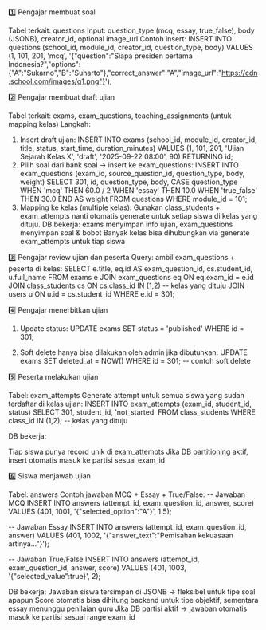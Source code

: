 1️⃣ Pengajar membuat soal

Tabel terkait: questions
Input: question_type (mcq, essay, true_false), body (JSONB), creator_id, optional image_url
Contoh insert:
INSERT INTO questions (school_id, module_id, creator_id, question_type, body)
VALUES 
(1, 101, 201, 'mcq', '{"question":"Siapa presiden pertama Indonesia?","options":{"A":"Sukarno","B":"Suharto"},"correct_answer":"A","image_url":"https://cdn.school.com/images/q1.png"}');

2️⃣ Pengajar membuat draft ujian

Tabel terkait: exams, exam_questions, teaching_assignments (untuk mapping kelas)
Langkah:
1. Insert draft ujian:
INSERT INTO exams (school_id, module_id, creator_id, title, status, start_time, duration_minutes)
VALUES (1, 101, 201, 'Ujian Sejarah Kelas X', 'draft', '2025-09-22 08:00', 90)
RETURNING id;
2. Pilih soal dari bank soal → insert ke exam_questions:
INSERT INTO exam_questions (exam_id, source_question_id, question_type, body, weight)
SELECT 301, id, question_type, body,
  CASE question_type
    WHEN 'mcq' THEN 60.0 / 2
    WHEN 'essay' THEN 10.0
    WHEN 'true_false' THEN 30.0
  END AS weight
FROM questions
WHERE module_id = 101;
3. Mapping ke kelas (multiple kelas):
Gunakan class_students + exam_attempts nanti otomatis generate untuk setiap siswa di kelas yang dituju.
DB bekerja:
exams menyimpan info ujian, exam_questions menyimpan soal & bobot
Banyak kelas bisa dihubungkan via generate exam_attempts untuk tiap siswa

3️⃣ Pengajar review ujian dan peserta
Query: ambil exam_questions + peserta di kelas:
SELECT e.title, eq.id AS exam_question_id, cs.student_id, u.full_name
FROM exams e
JOIN exam_questions eq ON eq.exam_id = e.id
JOIN class_students cs ON cs.class_id IN (1,2)  -- kelas yang dituju
JOIN users u ON u.id = cs.student_id
WHERE e.id = 301;

4️⃣ Pengajar menerbitkan ujian
1. Update status:
UPDATE exams
SET status = 'published'
WHERE id = 301;

2. Soft delete hanya bisa dilakukan oleh admin jika dibutuhkan:
UPDATE exams
SET deleted_at = NOW()
WHERE id = 301;  -- contoh soft delete

5️⃣ Peserta melakukan ujian

Tabel: exam_attempts
Generate attempt untuk semua siswa yang sudah terdaftar di kelas ujian:
INSERT INTO exam_attempts (exam_id, student_id, status)
SELECT 301, student_id, 'not_started'
FROM class_students
WHERE class_id IN (1,2);  -- kelas yang dituju

DB bekerja:

Tiap siswa punya record unik di exam_attempts
Jika DB partitioning aktif, insert otomatis masuk ke partisi sesuai exam_id

6️⃣ Siswa menjawab ujian

Tabel: answers
Contoh jawaban MCQ + Essay + True/False:
-- Jawaban MCQ
INSERT INTO answers (attempt_id, exam_question_id, answer, score)
VALUES (401, 1001, '{"selected_option":"A"}', 1.5);

-- Jawaban Essay
INSERT INTO answers (attempt_id, exam_question_id, answer)
VALUES (401, 1002, '{"answer_text":"Pemisahan kekuasaan artinya..."}');

-- Jawaban True/False
INSERT INTO answers (attempt_id, exam_question_id, answer, score)
VALUES (401, 1003, '{"selected_value":true}', 2);

DB bekerja:
Jawaban siswa tersimpan di JSONB → fleksibel untuk tipe soal apapun
Score otomatis bisa dihitung backend untuk tipe objektif, sementara essay menunggu penilaian guru
Jika DB partisi aktif → jawaban otomatis masuk ke partisi sesuai range exam_id

